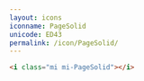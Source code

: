 ```yaml
---
layout: icons
iconname: PageSolid
unicode: ED43
permalink: /icon/PageSolid/
---
```


``` html
<i class="mi mi-PageSolid"></i>
```
